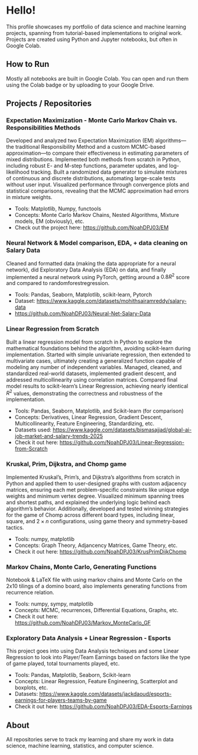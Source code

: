 # Hello! 

This profile showcases my portfolio of data science and machine learning projects, spanning from tutorial-based implementations to original work. Projects are created using Python and Jupyter notebooks, but often in Google Colab.

## How to Run

Mostly all notebooks are built in Google Colab. You can open and run them using the Colab badge or by uploading to your Google Drive.

## Projects / Repositories

### Expectation Maximization - Monte Carlo Markov Chain vs. Responsibilities Methods
Developed and analyzed two Expectation Maximization (EM) algorithms—the traditional Responsibility Method and a custom
MCMC-based approximation—to compare their effectiveness in estimating parameters of mixed distributions. Implemented both
methods from scratch in Python, including robust E- and M-step functions, parameter updates, and log-likelihood tracking. Built
a randomized data generator to simulate mixtures of continuous and discrete distributions, automating large-scale tests without
user input. Visualized performance through convergence plots and statistical comparisons, revealing that the MCMC
approximation had errors in mixture weights.

- Tools: Matplotlib, Numpy, functools
- Concepts: Monte Carlo Markov Chains, Nested Algorithms, Mixture models, EM (obviously), etc.
- Check out the project here: https://github.com/NoahDPJ03/EM

### Neural Network & Model comparison, EDA, + data cleaning on Salary Data 
Cleaned and formatted data (making the data appropriate for a neural network), did Exploratory Data Analysis (EDA) on data, 
and finally implemented a neural network using PyTorch, getting around a $0.8 R^2$ score and compared to randomforestregression.

- Tools: Pandas, Seaborn, Matplotlib, scikit-learn, Pytorch
- Dataset: https://www.kaggle.com/datasets/mohithsairamreddy/salary-data
- https://github.com/NoahDPJ03/Neural-Net-Salary-Data

### Linear Regression from Scratch
Built a linear regression model from scratch in Python to explore the mathematical foundations behind the algorithm, avoiding
scikit-learn during implementation. Started with simple univariate regression, then extended to multivariate cases, ultimately
creating a generalized function capable of modeling any number of independent variables. Managed, cleaned, and standardized
real-world datasets, implemented gradient descent, and addressed multicollinearity using correlation matrices. Compared final
model results to scikit-learn’s Linear Regression, achieving nearly identical $R^2$ values, demonstrating the correctness and
robustness of the implementation.

- Tools: Pandas, Seaborn, Matplotlib, and Scikit-learn (for comparison)
- Concepts: Derivatives, Linear Regression, Gradient Descent, Multicollinearity, Feature Engineering, Standardizing, etc.
- Datasets used: https://www.kaggle.com/datasets/bismasajjad/global-ai-job-market-and-salary-trends-2025
- Check it out here: https://github.com/NoahDPJ03/Linear-Regression-from-Scratch


### Kruskal, Prim, Dijkstra, and Chomp game
Implemented Kruskal’s, Prim’s, and Dijkstra’s algorithms from scratch in Python and applied them to user-designed graphs with custom adjacency matrices, ensuring each met problem-specific constraints like unique edge weights and minimum vertex degree. Visualized minimum spanning trees and shortest paths, and explained the underlying logic behind each algorithm’s behavior. Additionally, developed and tested winning strategies for the game of Chomp across different board types, including linear, square, and $2 \times n$ configurations, using game theory and symmetry-based tactics.

- Tools: numpy, matplotlib
- Concepts: Graph Theory, Adjancency Matrices, Game Theory, etc.
- Check it out here: https://github.com/NoahDPJ03/KrusPrimDijkChomp

### Markov Chains, Monte Carlo, Generating Functions
Notebook & LaTeX file with using markov chains and Monte Carlo on the 2x10 tilings of a domino board, also implements generating functions from recurrence relation.

- Tools: numpy, sympy, matplotlib
- Concepts: MCMC, recurrences, Differential Equations, Graphs, etc.
- Check it out here: https://github.com/NoahDPJ03/Markov_MonteCarlo_GF

### Exploratory Data Analysis + Linear Regression - Esports
This project goes into using Data Analysis techniques and some Linear Regression to look into Player/Team Earnings based on factors like the type of game played, total tournaments played, etc.

- Tools: Pandas, Matplotlib, Seaborn, Scikit-learn
- Concepts: Linear Regression, Feature Engineering, Scatterplot and boxplots, etc.
- Datasets: https://www.kaggle.com/datasets/jackdaoud/esports-earnings-for-players-teams-by-game
- Check it out here: https://github.com/NoahDPJ03/EDA-Esports-Earnings




## About

All repositories serve to track my learning and share my work in data science, machine learning, statistics, and computer science.
